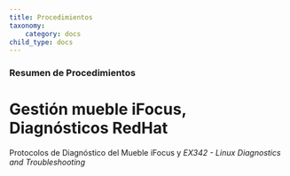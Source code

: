 ```yaml
---
title: Procedimientos
taxonomy:
    category: docs
child_type: docs
---
```


### Resumen de Procedimientos

#  Gestión mueble iFocus, Diagnósticos RedHat

Protocolos de Diagnóstico del Mueble iFocus y *EX342 - Linux Diagnostics and Troubleshooting*
